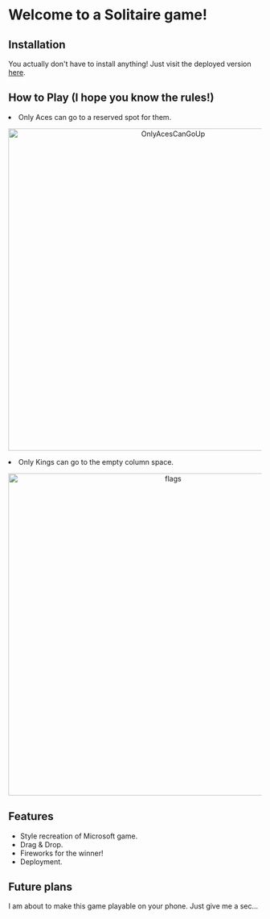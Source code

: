 # Welcome to a Solitaire game!

## Installation



You actually don't have to install anything! Just visit the deployed version <a href="https://peezlepass.com/solitaire/">here</a>.

## How to Play (I hope you know the rules!)

<li>Only Aces can go to a reserved spot for them.</li>
<p align="center">
  <img width="640" alt="OnlyAcesCanGoUp" src="https://github.com/peezlepass/Solitaire/assets/104982744/daae134d-5e4b-4e84-ad04-57955ae7eb10">
</p>

<li>Only Kings can go to the empty column space.</li>
<p align="center">
  <img width="640" alt="flags" src="https://github.com/peezlepass/Solitaire/assets/104982744/7ea686b6-bbfe-4af2-9ed4-0da1d6fccac2">
</p>

## Features

* Style recreation of Microsoft game.
* Drag & Drop.
* Fireworks for the winner!
* Deployment.

## Future plans

I am about to make this game playable on your phone. Just give me a sec...

